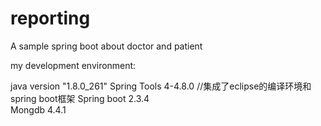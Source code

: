 # reporting
A sample spring boot about doctor and patient

 my development environment:

java version "1.8.0_261"
Spring Tools 4-4.8.0 //集成了eclipse的编译环境和spring boot框架
Spring boot 2.3.4	
Mongdb 4.4.1
